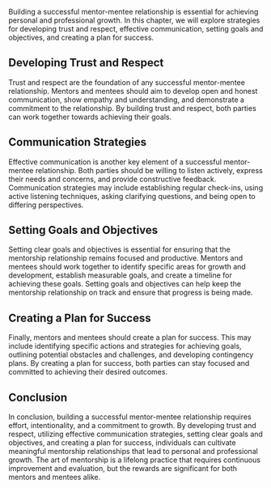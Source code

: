 
Building a successful mentor-mentee relationship is essential for achieving personal and professional growth. In this chapter, we will explore strategies for developing trust and respect, effective communication, setting goals and objectives, and creating a plan for success.

Developing Trust and Respect
----------------------------

Trust and respect are the foundation of any successful mentor-mentee relationship. Mentors and mentees should aim to develop open and honest communication, show empathy and understanding, and demonstrate a commitment to the relationship. By building trust and respect, both parties can work together towards achieving their goals.

Communication Strategies
------------------------

Effective communication is another key element of a successful mentor-mentee relationship. Both parties should be willing to listen actively, express their needs and concerns, and provide constructive feedback. Communication strategies may include establishing regular check-ins, using active listening techniques, asking clarifying questions, and being open to differing perspectives.

Setting Goals and Objectives
----------------------------

Setting clear goals and objectives is essential for ensuring that the mentorship relationship remains focused and productive. Mentors and mentees should work together to identify specific areas for growth and development, establish measurable goals, and create a timeline for achieving these goals. Setting goals and objectives can help keep the mentorship relationship on track and ensure that progress is being made.

Creating a Plan for Success
---------------------------

Finally, mentors and mentees should create a plan for success. This may include identifying specific actions and strategies for achieving goals, outlining potential obstacles and challenges, and developing contingency plans. By creating a plan for success, both parties can stay focused and committed to achieving their desired outcomes.

Conclusion
----------

In conclusion, building a successful mentor-mentee relationship requires effort, intentionality, and a commitment to growth. By developing trust and respect, utilizing effective communication strategies, setting clear goals and objectives, and creating a plan for success, individuals can cultivate meaningful mentorship relationships that lead to personal and professional growth. The art of mentorship is a lifelong practice that requires continuous improvement and evaluation, but the rewards are significant for both mentors and mentees alike.
